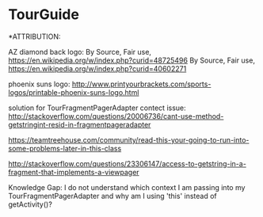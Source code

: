 # TourGuide

*ATTRIBUTION: 

AZ diamond back logo:  By Source, Fair use, https://en.wikipedia.org/w/index.php?curid=48725496
 By Source, Fair use, https://en.wikipedia.org/w/index.php?curid=40602271

phoenix suns logo: http://www.printyourbrackets.com/sports-logos/printable-phoenix-suns-logo.html


solution for TourFragmentPagerAdapter contect issue:
http://stackoverflow.com/questions/20006736/cant-use-method-getstringint-resid-in-fragmentpageradapter

https://teamtreehouse.com/community/read-this-your-going-to-run-into-some-problems-later-in-this-class

http://stackoverflow.com/questions/23306147/access-to-getstring-in-a-fragment-that-implements-a-viewpager

Knowledge Gap:
I do not understand which context I am passing into my TourFragmentPagerAdapter and why am I using 'this' instead of getActivity()?
